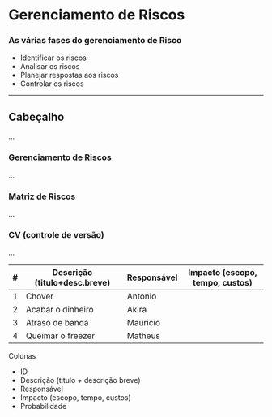 # Gerenciamento de Riscos

### As várias fases do gerenciamento de Risco

- Identificar os riscos
- Analisar os riscos
- Planejar respostas aos riscos
- Controlar os riscos

------
## Cabeçalho
...
### Gerenciamento de Riscos
...
### Matriz de Riscos
...
### CV (controle de versão)
...

| # | Descrição (titulo+desc.breve) | Responsável | Impacto (escopo, tempo, custos)
|--|--|--|--|
| 1 | Chover | Antonio |  |
| 2 | Acabar o dinheiro | Akira |  |
| 3 | Atraso de banda | Mauricio |  |
| 4 | Queimar o freezer | Matheus |  |


Colunas
- ID
- Descrição (titulo + descrição breve)
- Responsável
- Impacto (escopo, tempo, custos)
- Probabilidade
<!--stackedit_data:
eyJoaXN0b3J5IjpbNzY5MTExMjAyLDIxMTI3MDc1MzVdfQ==
-->